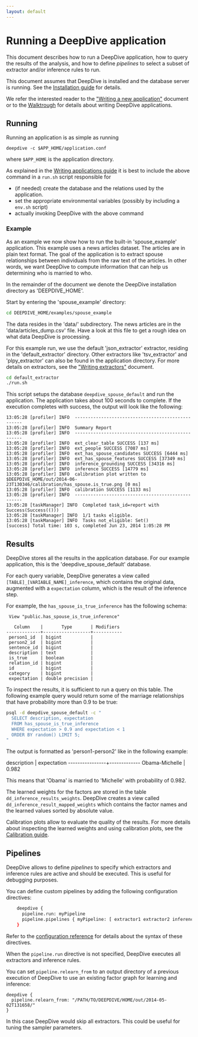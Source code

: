 ```yaml
---
layout: default
---
```


# Running a DeepDive application

This document describes how to run a DeepDive application, how to query the
results of the analysis, and how to define *pipelines* to select a subset of
extractor and/or inference rules to run.

This document assumes that DeepDive is installed and the database server is
running. See the [Installation guide](installation.html) for details.

We refer the interested reader to the ["Writing a new
application"](writing.html) document or to the
[Walktrough](walktrough/walktrough.html) for details about writing DeepDive
applications.


## Running 

Running an application is as simple as running

```
deepdive -c $APP_HOME/application.conf
```

where `$APP_HOME` is the application directory.

As explained in the [Writing applications guide](writing.html) it is best to
include the above command in a `run.sh` script responsible for

- (if needed) create the database and the relations used by the application.
- set the appropriate environmental variables (possibly by including a `env.sh`
  script)
- actually invoking DeepDive with the above command

### Example

As an example we now show how to run  the built-in 'spouse_example' application.
This example uses a news articles dataset. The articles are in plain text
format. The goal of the application is to extract spouse relationships between
individuals from the raw text of the articles. In other words, we want DeepDive
to compute information that can help us determining who is married to who.  

In the remainder of the document we denote the DeepDive installation directory
as 'DEEPDIVE_HOME'.

Start by entering the 'spouse_example' directory:

```bash
cd DEEPDIVE_HOME/examples/spouse_example
```

The data resides in the 'data/' subdirectory. The news articles are in the
'data/articles_dump.csv' file. Have a look at this file to get a rough idea
on what data DeepDive is processing.

For this example run, we use the default 'json_extractor' extractor, residing in
the 'default_extractor' directory. Other extractors like 'tsv_extractor' and
'plpy_extractor' can also be found in the application directory. For more
details on extractors, see the ["Writing extractors"](extractors.html) document.

```bash
cd default_extractor
./run.sh
```

This script setups the database `deepdive_spouse_default` and run the
application. The application takes about 100 seconds to complete. If the
execution completes with success, the output will look like the following:

    13:05:28 [profiler] INFO  --------------------------------------------------
    13:05:28 [profiler] INFO  Summary Report
    13:05:28 [profiler] INFO  --------------------------------------------------
    13:05:28 [profiler] INFO  ext_clear_table SUCCESS [137 ms]
    13:05:28 [profiler] INFO  ext_people SUCCESS [7087 ms]
    13:05:28 [profiler] INFO  ext_has_spouse_candidates SUCCESS [6444 ms]
    13:05:28 [profiler] INFO  ext_has_spouse_features SUCCESS [37349 ms]
    13:05:28 [profiler] INFO  inference_grounding SUCCESS [34316 ms]
    13:05:28 [profiler] INFO  inference SUCCESS [14779 ms]
    13:05:28 [profiler] INFO  calibration plot written to $DEEPDIVE_HOME/out/2014-06-23T130346/calibration/has_spouse.is_true.png [0 ms]
    13:05:28 [profiler] INFO  calibration SUCCESS [1133 ms]
    13:05:28 [profiler] INFO  --------------------------------------------------
    13:05:28 [taskManager] INFO  Completed task_id=report with Success(Success(()))
    13:05:28 [taskManager] INFO  1/1 tasks eligible.
    13:05:28 [taskManager] INFO  Tasks not_eligible: Set()
    [success] Total time: 103 s, completed Jun 23, 2014 1:05:28 PM
	
## <a name="results" href="#"></a> Results

DeepDive stores all the results in the application database. For our example
application, this is the 'deepdive_spouse_default' database. 

For each query variable, DeepDive generates a view called
`[TABLE]_[VARIABLE_NAME]_inference`, which contains the original data, augmented
with a `expectation` column, which is the result of the inference step. 

For example, the `has_spouse_is_true_inference` has the
following schema:

     View "public.has_spouse_is_true_inference"

       Column    |       Type       | Modifiers
    -------------+------------------+-----------
     person1_id  | bigint           |
     person2_id  | bigint           |
     sentence_id | bigint           |
     description | text             |
     is_true     | boolean          |
     relation_id | bigint           |
     id          | bigint           |
     category    | bigint           |
     expectation | double precision |

To inspect the results, it is sufficient to run a query on this table. The
following example query would return some of the marriage relationships that
have probability more than 0.9 to be true:

```bash
psql -d deepdive_spouse_default -c "
  SELECT description, expectation
  FROM has_spouse_is_true_inference
  WHERE expectation > 0.9 and expectation < 1
  ORDER BY random() LIMIT 5;
"
```

The output is formatted as 'person1-person2' like in the following example:

  description   | expectation 
----------------+-------------
 Obama-Michelle |       0.982 

This means that 'Obama' is married to 'Michelle' with probability of 0.982.

The learned weights for the factors are stored in the table
`dd_inference_results_weights`. DeepDive creates a view called
`dd_inference_result_mapped_weights` which contains the factor names and the
learned values sorted by absolute value.

<!-- TODO (MR) What is it of the above? -->

Calibration plots allow to evaluate the quality of the results. For more details
about inspecting the learned weights and using calibration plots, see the
[Calibration guide](calibration.html).

## <a name="pipelines" href="#"></a> Pipelines

DeepDive allows to define *pipelines* to specify which extractors and inference
rules are active and should be executed. This is useful for debugging purposes.

You can define custom pipelines by adding the following configuration directives:

```bash
	deepdive { 
  	  pipeline.run: myPipeline 
	  pipeline.pipelines { myPipeline: [ extractor1 extractor2 inferenceRule1 ] } 
	}
```

Refer to the [configuration reference](configuration.html#pipelines) for details
about the syntax of these directives.

When the `pipeline.run` directive is not specified, DeepDive executes all
extractors and inference rules. 

You can set `pipeline.relearn_from` to an output directory of a previous
execution of DeepDive to use an existing factor graph for learning and
inference: 

    deepdive {
      pipeline.relearn_from: "/PATH/TO/DEEPDIVE/HOME/out/2014-05-02T131658/"
    }
	
In this case DeepDive would skip all extractors. This could be useful for tuning
the sampler parameters.

